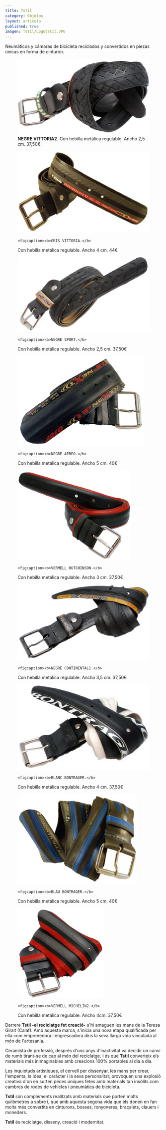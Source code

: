 ```yaml
---
title: Tstil
category: Objetos
layout: articulo
published: true
imagen: Tstil/Logotstil.JPG
---
```

Neumáticos y cámaras de bicicleta reciclados y convertidos en piezas únicas en forma de cinturón.

<div class="figure-group">

<figure>
	<a href="/images/Tstil/NEGRE VITTORIA2.JPG"><img src="/images/Tstil/NEGRE VITTORIA2.JPG" alt="image"></a>
	<figcaption><b>NEGRE VITTORIA2.</b>
Con hebilla metálica regulable. Ancho 2,5 cm. 37,50€.</figcaption>
</figure>

<figure>
	<a href="/images/Tstil/GRIS VITTORIA.JPG"><img src="/images/Tstil/GRIS VITTORIA.JPG" alt="image"></a>

	<figcaption><b>GRIS VITTORIA.</b> 
Con hebilla metálica regulable. Ancho 4 cm. 44€</figcaption>
</figure>

<figure>
	<a href="/images/Tstil/NEGRE SPORT.JPG"><img src="/images/Tstil/NEGRE SPORT.JPG" alt="image"></a>

	<figcaption><b>NEGRE SPORT.</b> 
Con hebilla metálica regulable. Ancho 2,5 cm. 37,50€</figcaption>
</figure>

<figure>
	<a href="/images/Tstil/NEGRE AEREO.JPG"><img src="/images/Tstil/NEGRE AEREO.JPG" alt="image"></a>

	<figcaption><b>NEGRE AEREO.</b> 
Con hebilla metálica regulable. Ancho 5 cm. 40€</figcaption>
</figure>

<figure>
	<a href="/images/Tstil/VERMELL HUTCHINSON.JPG"><img src="/images/Tstil/VERMELL HUTCHINSON.JPG" alt="image"></a>

	<figcaption><b>VERMELL HUTCHINSON.</b> 
Con hebilla metálica regulable. Ancho 3 cm. 37,50€</figcaption>
</figure>

<figure>
	<a href="/images/Tstil/NEGRE CONTINENTAL1.JPG"><img src="/images/Tstil/NEGRE CONTINENTAL1.JPG" alt="image"></a>

	<figcaption><b>NEGRE CONTINENTAL1.</b> 
Con hebilla metálica regulable. Ancho 3,5 cm. 37,50€</figcaption>
</figure>

<figure>
	<a href="/images/Tstil/BLANC BONTRAGER.JPG"><img src="/images/Tstil/BLANC BONTRAGER.JPG" alt="image"></a>

	<figcaption><b>BLANC BONTRAGER.</b> 
Con hebilla metálica regulable. Ancho 4 cm. 37,50€</figcaption>
</figure>

<figure>
	<a href="/images/Tstil/BLAU BONTRAGER.JPG "><img src="/images/Tstil/BLAU BONTRAGER.JPG" alt="image"></a>

	<figcaption><b>BLAU BONTRAGER.</b> 
Con hebilla metálica regulable. Ancho 5 cm. 40€</figcaption>
</figure>

<figure>
	<a href="/images/Tstil/VERMELL MICHELIN2.JPG"><img src="/images/Tstil/VERMELL MICHELIN2.JPG" alt="image"></a>

	<figcaption><b>VERMELL MICHELIN2.</b> 
Con hebilla metálica regulable. Ancho 4cm. 37,50€</figcaption>
</figure>

</div>

Darrere **Tstil -el reciclatge fet creació-** s'hi amaguen les mans de la Teresa Giralt (Calaf). Amb aquesta marca, s'inicia una nova etapa qualificada per ella com emprenedora i engrescadora dins la seva llarga vida vinculada al món de l'artesania.

Ceramista de professió, després d'uns anys d'inactivitat va decidir un canvi de rumb tirant-se de cap al món del reciclatge. I és que **Tstil** converteix els materials més inimaginables amb creacions 100% portables al dia a dia.

Les inquietuds artístiques, el cervell per dissenyar, les mans per crear, l'empenta, la idea, el caràcter i la seva personalitat; provoquen una explosió creativa d'on en surten peces úniques fetes amb materials tan insòlits com cambres de rodes de vehicles i pneumàtics de bicicleta.

**Tstil** són complements realitzats amb materials que porten molts quilòmetres a sobre i, que amb aquesta segona vida que els donen en fan molts més convertits en cinturons, bosses, ronyoneres, braçalets, clauers i moneders.

**Tstil** és reciclatge, disseny, creació i modernitat.
